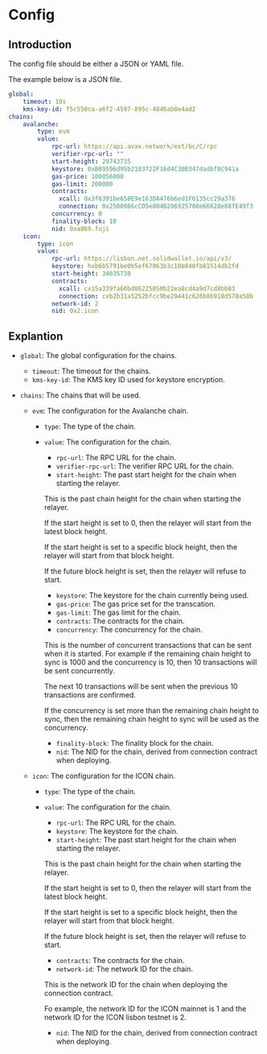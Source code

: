 # Config

## Introduction

The config file should be either a JSON or YAML file.

The example below is a JSON file.

```yaml
global:
    timeout: 10s
    kms-key-id: f5c550ca-a6f2-4597-895c-4846ab8e4ad2
chains:
    avalanche:
        type: evm
        value:
            rpc-url: https://api.avax.network/ext/bc/C/rpc
            verifier-rpc-url: ""
            start-height: 29743735
            keystore: 0xB89596d95b2183722F16d4C30B347dadbf8C941a
            gas-price: 100056000
            gas-limit: 200000
            contracts:
              xcall: 0x3f6391be658E9e163DA476b6ed1F6135cc29a376
              connection: 0x2500986cCD5e804B206925780e66628e88fE49f3
            concurrency: 0
            finality-block: 10
            nid: 0xa869.fuji
    icon:
        type: icon
        value:
            rpc-url: https://lisbon.net.solidwallet.io/api/v3/
            keystore: hxb6b5791be0b5ef67063b3c10b840fb81514db2fd
            start-height: 34035738
            contracts:
              xcall: cx15a339fa60bd86225050b22ea8cd4a9d7cd8bb83
              connection: cxb2b31a5252bfcc9be29441c626b8b918d578a58b
            network-id: 2
            nid: 0x2.icon
```

## Explantion

- `global`: The global configuration for the chains.
  - `timeout`: The timeout for the chains.
  - `kms-key-id`: The KMS key ID used for keystore encryption.

- `chains`: The chains that will be used.
  - `evm`: The configuration for the Avalanche chain.
    - `type`: The type of the chain.
    - `value`: The configuration for the chain.
      - `rpc-url`: The RPC URL for the chain.
      - `verifier-rpc-url`: The verifier RPC URL for the chain.
      - `start-height`: The past start height for the chain when starting the relayer.

      This is the past chain height for the chain when starting the relayer.

      If the start height is set to 0, then the relayer will start from the latest block height.

      If the start height is set to a specific block height, then the relayer will start from that block height.

      If the future block height is set, then the relayer will refuse to start.

      - `keystore`: The keystore for the chain currently being used.
      - `gas-price`: The gas price set for the transcation.
      - `gas-limit`: The gas limit for the chain.
      - `contracts`: The contracts for the chain.
      - `concurrency`: The concurrency for the chain.

      This is the number of concurrent transactions that can be sent when it is started.
      For example if the remaining chain height to sync is 1000 and the concurrency is 10, then 10 transactions will be sent concurrently.

      The next 10 transactions will be sent when the previous 10 transactions are confirmed.

      If the concurrency is set more than the remaining chain height to sync, then the remaining chain height to sync will be used as the concurrency.

      - `finality-block`: The finality block for the chain.
      - `nid`: The NID for the chain, derived from connection contract when deploying.

  - `icon`: The configuration for the ICON chain.
    - `type`: The type of the chain.
    - `value`: The configuration for the chain.
      - `rpc-url`: The RPC URL for the chain.
      - `keystore`: The keystore for the chain.
      - `start-height`: The past start height for the chain when starting the relayer.

      This is the past chain height for the chain when starting the relayer.

      If the start height is set to 0, then the relayer will start from the latest block height.

      If the start height is set to a specific block height, then the relayer will start from that block height.

      If the future block height is set, then the relayer will refuse to start.
      - `contracts`: The contracts for the chain.
      - `network-id`: The network ID for the chain.

      This is the network ID for the chain when deploying the connection contract.

      Fo example, the network ID for the ICON mainnet is 1 and the network ID for the ICON lisbon testnet is 2.

      - `nid`: The NID for the chain, derived from connection contract when deploying.

```

